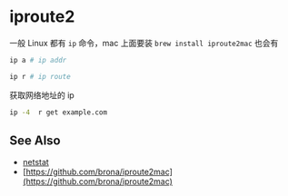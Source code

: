 # iproute2

一般 Linux 都有 `ip` 命令，mac 上面要装 `brew install iproute2mac` 也会有

```bash
ip a # ip addr

ip r # ip route
```

获取网络地址的 ip
```bash
ip -4  r get example.com
```

## See Also
- [netstat](./netstat.md)
- [https://github.com/brona/iproute2mac](https://github.com/brona/iproute2mac)
